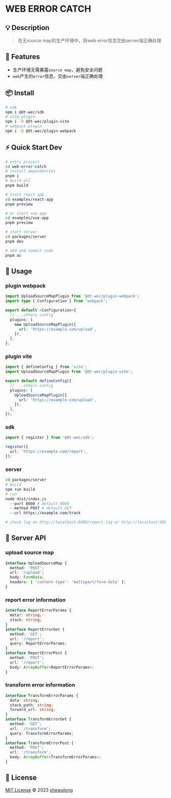 # WEB ERROR CATCH

## 💡 Description

> 在无source map的生产环境中，将web error信息交由server端正确处理

## 🚀 Features

- 生产环境无需暴露`source map`，避免安全问题
- `web`产生的`error`信息，交由`server`端正确处理

## 📦 Install

```bash
# sdk
npm i @dt-wec/sdk
# vite plugin
npm i -D @dt-wec/plugin-vite
# webpack plugin
npm i -D @dt-wec/plugin-webpack
```

## ⚡ Quick Start Dev

```bash
# entry project
cd web-error-catch
# install dependencies
pnpm i
# build all
pnpm build

# start react app
cd examples/react-app
pnpm preview

# or start vue app
cd examples/vue-app
pnpm preview

# start server
cd packages/server
pnpm dev

# add and commit code
pnpm ac
```

## 🦄 Usage

### plugin webpack

```ts
import UploadSourceMapPlugin from '@dt-wec/plugin-webpack';
import type { Configuration } from 'webpack';

export default <Configuration>{
  // ...others config
  plugins: [
    new UploadSourceMapPlugin({
      url: 'https://example.com/upload',
    }),
  ],
};
```

### plugin vite

```ts
import { defineConfig } from 'vite';
import UploadSourceMapPlugin from '@dt-wec/plugin-vite';

export default defineConfig({
  // ...others config
  plugins: [
    UploadSourceMapPlugin({
      url: 'https://example.com/upload',
    }),
  ],
});
```

### sdk

```ts
import { register } from '@dt-wec/sdk';

register({
  url: 'https://example.com/report',
});
```

### server

```bash
cd packages/server
# build
npm run build
# run
node dist/index.js
  --port 8000 # default 8000
  --method POST # default GET
  --url https://example.com/track

# check log on http://localhost:8080/report.log or http://localhost:8080/report.json
```

## 🔑 Server API

### upload source map

```ts
interface UploadSourceMap {
  method: 'POST';
  url: '/upload';
  body: FormData;
  headers: { 'content-type': 'multipart/form-data' };
}
```

### report error information

```ts
interface ReportErrorParams {
  meta?: string;
  stack: string;
}
interface ReportErrorGet {
  method: 'GET';
  url: '/report';
  query: ReportErrorParams;
}
interface ReportErrorPost {
  method: 'POST';
  url: '/report';
  body: ArrayBuffer<ReportErrorParams>;
}
```

### transform error information

```ts
interface TransformErrorParams {
  data: string;
  stack_path: string;
  forward_url: string;
}
interface TransformErrorGet {
  method: 'GET';
  url: '/transform';
  query: TransformErrorParams;
}
interface TransformErrorPost {
  method: 'POST';
  url: '/transform';
  body: ArrayBuffer<TransformErrorParams>;
}
```

## 📄 License

[MIT License](https://github.com/wulongshe/web-error-catch/blob/master/LICENSE.md) © 2023 [shewulong](https://github.com/wulongshe)
